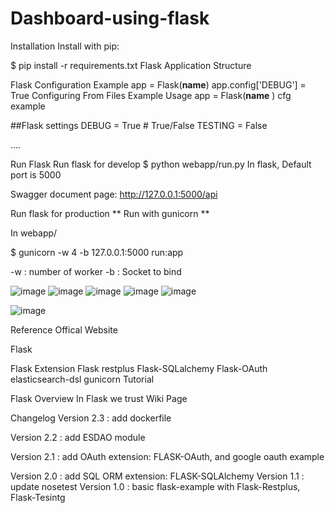 # Dashboard-using-flask

Installation
Install with pip:

$ pip install -r requirements.txt
Flask Application Structure


Flask Configuration
Example
app = Flask(__name__)
app.config['DEBUG'] = True
Configuring From Files
Example Usage
app = Flask(__name__ )
cfg example

##Flask settings
DEBUG = True  # True/False
TESTING = False


....



Run Flask
Run flask for develop
$ python webapp/run.py
In flask, Default port is 5000

Swagger document page: http://127.0.0.1:5000/api

Run flask for production
** Run with gunicorn **

In webapp/

$ gunicorn -w 4 -b 127.0.0.1:5000 run:app

-w : number of worker
-b : Socket to bind

![image](https://user-images.githubusercontent.com/54638339/173277904-7b7f6e50-2aa5-41b8-8346-f6d8a101d513.png)
![image](https://user-images.githubusercontent.com/54638339/173277939-bff3cced-c734-49bb-abaa-b6b8f3a0d514.png)
![image](https://user-images.githubusercontent.com/54638339/173277993-4ca23f93-58f3-40ff-a919-f2db26f92f62.png)
![image](https://user-images.githubusercontent.com/54638339/173278035-b436debc-da86-4894-9ace-318722cfa513.png)
![image](https://user-images.githubusercontent.com/54638339/173279070-c4409b82-ca32-4b66-b31c-1dafef3f0b7f.png)

![image](https://user-images.githubusercontent.com/54638339/173278749-d871b5d8-bee0-4aba-9126-821e6fc95282.png)



Reference
Offical Website

Flask

Flask Extension
Flask restplus
Flask-SQLalchemy
Flask-OAuth
elasticsearch-dsl
gunicorn
Tutorial

Flask Overview
In Flask we trust
Wiki Page

Changelog
Version 2.3 : add dockerfile

Version 2.2 : add ESDAO module

Version 2.1 : add OAuth extension: FLASK-OAuth, and google oauth example

Version 2.0 : add SQL ORM extension: FLASK-SQLAlchemy
Version 1.1 : update nosetest
Version 1.0 : basic flask-example with Flask-Restplus, Flask-Tesintg
